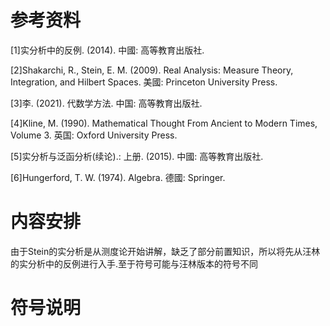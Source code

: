 # 参考资料

[1]实分析中的反例. (2014). 中國: 高等教育出版社.

[2]Shakarchi, R., Stein, E. M. (2009). Real Analysis: Measure Theory, Integration, and Hilbert Spaces. 美國: Princeton University Press.

[3]李. (2021). 代数学方法. 中国: 高等教育出版社.

[4]Kline, M. (1990). Mathematical Thought From Ancient to Modern Times, Volume 3. 英国: Oxford University Press.

[5]实分析与泛函分析(续论).: 上册. (2015). 中國: 高等教育出版社.

[6]Hungerford, T. W. (1974). Algebra. 德國: Springer.

# 内容安排

由于Stein的实分析是从测度论开始讲解，缺乏了部分前置知识，所以将先从汪林的实分析中的反例进行入手.至于符号可能与汪林版本的符号不同

# 符号说明

